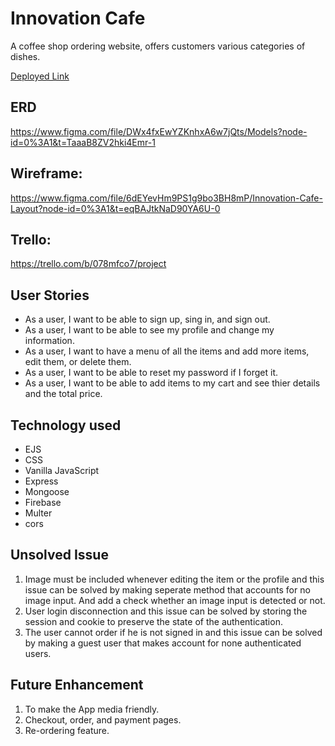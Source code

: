# Innovation Cafe
A coffee shop ordering website, offers customers various categories of dishes.

<a href="https://innovation-cafe-website.onrender.com/" target="_blank">Deployed Link</a>

## ERD
https://www.figma.com/file/DWx4fxEwYZKnhxA6w7jQts/Models?node-id=0%3A1&t=TaaaB8ZV2hki4Emr-1

## Wireframe:
https://www.figma.com/file/6dEYevHm9PS1g9bo3BH8mP/Innovation-Cafe-Layout?node-id=0%3A1&t=eqBAJtkNaD90YA6U-0

## Trello:
https://trello.com/b/078mfco7/project

## User Stories
- As a user, I want to be able to sign up, sing in, and sign out.
- As a user, I want to be able to see my profile and change my information.
- As a user, I want to have a menu of all the items and add more items, edit them, or delete them.
- As a user, I want to be able to reset my password if I forget it.
- As a user, I want to be able to add items to my cart and see thier details and the total price.

## Technology used
- EJS
- CSS
- Vanilla JavaScript
- Express
- Mongoose
- Firebase
- Multer
- cors

## Unsolved Issue
1. Image must be included whenever editing the item or the profile and this issue can be solved by making seperate method that accounts for no image input. And add a check whether an image input is detected or not.
2. User login disconnection and this issue can be solved by storing the session and cookie to preserve the state of the authentication.
3. The user cannot order if he is not signed in and this issue can be solved by making a guest user that makes account for none authenticated users.

## Future Enhancement
1. To make the App media friendly.
2. Checkout, order, and payment pages.
3. Re-ordering feature.
